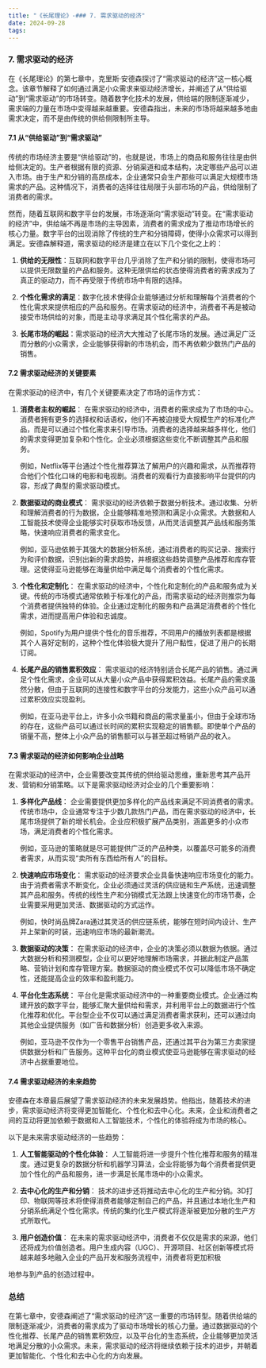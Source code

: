 ```yaml
---
title: "《长尾理论》-### 7. 需求驱动的经济"
date: 2024-09-28
tags: 
---
```

### 7. 需求驱动的经济

在《长尾理论》的第七章中，克里斯·安德森探讨了“需求驱动的经济”这一核心概念。该章节解释了如何通过满足小众需求来驱动经济增长，并阐述了从“供给驱动”到“需求驱动”的市场转变。随着数字化技术的发展，供给端的限制逐渐减少，需求端的力量在市场中变得越来越重要。安德森指出，未来的市场将越来越多地由需求决定，而不是由传统的供给侧限制所主导。

#### 7.1 从“供给驱动”到“需求驱动”

传统的市场经济主要是“供给驱动”的，也就是说，市场上的商品和服务往往是由供给侧决定的。生产者根据有限的资源、分销渠道和成本结构，决定哪些产品可以进入市场。由于生产和分销的高昂成本，企业通常只会生产那些可以满足大规模市场需求的产品。这种情况下，消费者的选择往往局限于头部市场的产品，供给限制了消费者的需求。

然而，随着互联网和数字平台的发展，市场逐渐向“需求驱动”转变。在“需求驱动的经济”中，供给端不再是市场的主导因素，消费者的需求成为了推动市场增长的核心力量。数字平台的出现消除了传统的生产和分销障碍，使得小众需求可以得到满足。安德森解释道，需求驱动的经济是建立在以下几个变化之上的：

1. **供给的无限性**：互联网和数字平台几乎消除了生产和分销的限制，使得市场可以提供无限数量的产品和服务。这种无限供给的状态使得消费者的需求成为了真正的驱动力，而不再受限于传统市场中有限的选择。

2. **个性化需求的满足**：数字化技术使得企业能够通过分析和理解每个消费者的个性化需求来提供相应的产品和服务。在需求驱动的经济中，消费者不再是被动接受市场供给的对象，而是主动寻求满足其个性化需求的产品。

3. **长尾市场的崛起**：需求驱动的经济大大推动了长尾市场的发展。通过满足广泛而分散的小众需求，企业能够获得新的市场机会，而不再依赖少数热门产品的销售。

#### 7.2 需求驱动经济的关键要素

在需求驱动的经济中，有几个关键要素决定了市场的运作方式：

1. **消费者主权的崛起**：
   在需求驱动的经济中，消费者的需求成为了市场的中心。消费者拥有更多的选择权和话语权，他们不再被迫接受大规模生产的标准化产品，而是可以通过个性化需求来引导市场。消费者的选择越来越多样化，他们的需求变得更加复杂和个性化。企业必须根据这些变化不断调整其产品和服务。

   例如，Netflix等平台通过个性化推荐算法了解用户的兴趣和需求，从而推荐符合他们个性化口味的电影和电视剧。消费者的观看行为直接影响平台提供的内容，形成了典型的需求驱动模式。

2. **数据驱动的商业模式**：
   需求驱动的经济依赖于数据分析技术。通过收集、分析和理解消费者的行为数据，企业能够精准地预测和满足小众需求。大数据和人工智能技术使得企业能够实时获取市场反馈，从而灵活调整其产品线和服务策略，快速响应消费者的需求变化。

   例如，亚马逊依赖于其强大的数据分析系统，通过消费者的购买记录、搜索行为和评价数据，识别出新的需求趋势，并根据这些趋势调整产品推荐和库存管理。这使得亚马逊能够在海量供给中满足每个消费者的个性化需求。

3. **个性化和定制化**：
   在需求驱动的经济中，个性化和定制化的产品和服务成为关键。传统的市场模式通常依赖于标准化的产品，而需求驱动的经济则推崇为每个消费者提供独特的体验。企业通过定制化的服务和产品满足消费者的个性化需求，进而提高用户体验和忠诚度。

   例如，Spotify为用户提供个性化的音乐推荐，不同用户的播放列表都是根据其个人喜好定制的，这种个性化体验极大提升了用户黏性，促进了用户的长期订阅。

4. **长尾产品的销售累积效应**：
   需求驱动的经济特别适合长尾产品的销售。通过满足个性化需求，企业可以从大量小众产品中获得累积效益。长尾产品的需求虽然分散，但由于互联网的连接性和数字平台的分发能力，这些小众产品可以通过累积效应实现盈利。

   例如，在亚马逊平台上，许多小众书籍和商品的需求量虽小，但由于全球市场的存在，这些产品可以通过长时间的累积实现稳定的销售额。即使单个产品的销量不高，整体上小众产品的销售额可以与甚至超过畅销产品的收入。

#### 7.3 需求驱动的经济如何影响企业战略

在需求驱动的经济中，企业需要改变其传统的供给驱动思维，重新思考其产品开发、营销和分销策略。以下是需求驱动经济对企业的几个重要影响：

1. **多样化产品线**：
   企业需要提供更加多样化的产品线来满足不同消费者的需求。传统市场中，企业通常专注于少数几款热门产品，而在需求驱动的经济中，长尾市场提供了新的增长机会。企业应积极扩展产品类别，涵盖更多的小众市场，满足消费者的个性化需求。

   例如，亚马逊的策略就是尽可能提供广泛的产品种类，以覆盖尽可能多的消费者需求，从而实现“卖所有东西给所有人”的目标。

2. **快速响应市场变化**：
   需求驱动的经济要求企业具备快速响应市场变化的能力。由于消费者需求不断变化，企业必须通过灵活的供应链和生产系统，迅速调整其产品和服务。传统的线性生产和分销模式无法跟上快速变化的市场节奏，企业需要采用更加灵活、数据驱动的方式运作。

   例如，快时尚品牌Zara通过其灵活的供应链系统，能够在短时间内设计、生产并上架新的时装，迅速响应市场的最新潮流。

3. **数据驱动的决策**：
   在需求驱动的经济中，企业的决策必须以数据为依据。通过大数据分析和预测模型，企业可以更好地理解市场需求，并据此制定产品策略、营销计划和库存管理方案。数据驱动的商业模式不仅可以降低市场不确定性，还能提高企业的效率和盈利能力。

4. **平台化生态系统**：
   平台化是需求驱动经济中的一种重要商业模式。企业通过构建开放的数字平台，能够汇聚大量供给和需求，并利用平台上的数据进行个性化推荐和优化。平台型企业不仅可以通过满足消费者需求获利，还可以通过向其他企业提供服务（如广告和数据分析）创造更多收入来源。

   例如，亚马逊不仅作为一个零售平台销售产品，还通过其平台为第三方卖家提供数据分析和广告服务。这种平台化的商业模式使亚马逊能够在需求驱动的经济中占据重要地位。

#### 7.4 需求驱动经济的未来趋势

安德森在本章最后展望了需求驱动经济的未来发展趋势。他指出，随着技术的进步，需求驱动经济将变得更加智能化、个性化和去中心化。未来，企业和消费者之间的互动将更加依赖于数据和人工智能技术，个性化的体验将成为市场的核心。

以下是未来需求驱动经济的一些趋势：

1. **人工智能驱动的个性化体验**：
   人工智能将进一步提升个性化推荐和服务的精准度。通过更复杂的数据分析和机器学习算法，企业将能够为每个消费者提供更加个性化的产品和服务，进一步满足长尾市场中的小众需求。

2. **去中心化的生产和分销**：
   技术的进步还将推动去中心化的生产和分销。3D打印、物联网等技术将使得消费者能够定制自己的产品，并且通过本地化生产和分销系统满足个性化需求。传统的集约化生产模式将逐渐被更加分散的生产方式所取代。

3. **用户创造价值**：
   在未来的需求驱动经济中，消费者不仅仅是需求的来源，他们还将成为价值创造者。用户生成内容（UGC）、开源项目、社区创新等模式将越来越多地融入企业的产品开发和服务流程中，消费者将更加积极

地参与到产品的创造过程中。

### 总结

在第七章中，安德森阐述了“需求驱动的经济”这一重要的市场转型。随着供给端的限制逐渐减少，消费者的需求成为了驱动市场增长的核心力量。通过数据驱动的个性化推荐、长尾产品的销售累积效应，以及平台化的生态系统，企业能够更加灵活地满足分散的小众需求。未来，需求驱动的经济将继续依赖于技术的进步，并朝着更加智能化、个性化和去中心化的方向发展。